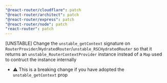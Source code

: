 ```yaml
---
"@react-router/cloudflare": patch
"@react-router/architect": patch
"@react-router/express": patch
"@react-router/node": patch
"react-router": patch
---
```


[UNSTABLE] Change the `unstable_getContext` signature on `RouterProvider`/`HydratedRouter`/`unstable_RSCHydratedRouter` so that it returns an `unstable_RouterContextProvider` instance instead of a `Map` used to contruct the instance internally

- ⚠️ This is a breaking change if you have adopted the `unstable_getContext` prop
